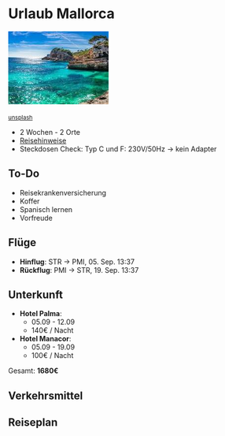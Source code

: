 # Urlaub Mallorca
![](mallorca-cover.jpg)

<small>[unsplash](https://www.google.com/url?sa=t&source=web&rct=j&opi=89978449&url=https://www.traum-ferienwohnungen.de/urlaubsmagazin/uebernachten-mallorca-regionen/&ved=2ahUKEwjntcLg2beOAxVpUMMIHYFIAGAQh-wKegQIIxAD&usg=AOvVaw2jjF6sGq3oq-Q4Y5W8nviY)</small>

* 2 Wochen - 2 Orte
* [Reisehinweise](https://www.google.com/url?sa=t&source=web&rct=j&opi=89978449&url=https://www.auswaertiges-amt.de/de/reiseundsicherheit/spaniensicherheit-210534&ved=2ahUKEwicu5TZ27eOAxUEcvEDHZcVLgAQFnoECCMQAQ&usg=AOvVaw2758TqVWIxD00wsdxXLXTo)
* Steckdosen Check: Typ C und F: 230V/50Hz -> kein Adapter



 ## To-Do
  * Reisekrankenversicherung
  * Koffer
  * Spanisch lernen
  * Vorfreude


 ## Flüge
* **Hinflug**: STR -> PMI, 05. Sep. 13:37
* **Rückflug**: PMI -> STR, 19. Sep. 13:37


## Unterkunft
* **Hotel Palma**:
    * 05.09 - 12.09
    * 140€ / Nacht
* **Hotel Manacor**:
    * 05.09 - 19.09
    * 100€ / Nacht

Gesamt: **1680€**

## Verkehrsmittel
## Reiseplan


